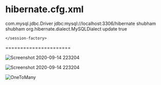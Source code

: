 hibernate.cfg.xml
===================

<?xml version="1.0" encoding="UTF-8"?>
<!DOCTYPE hibernate-configuration PUBLIC
	"-//Hibernate/Hibernate Configuration DTD 3.0//EN"
	"http://www.hibernate.org/dtd/hibernate-configuration-3.0.dtd">

<hibernate-configuration>
	<session-factory>
		<property name="connection.driver_class">com.mysql.jdbc.Driver</property>
		<property name="connection.url">jdbc:mysql://localhost:3306/hibernate</property>
		<property name="connection.username">shubham</property>
		<property name="connection.password">shubham</property>
		<property name="dialect">org.hibernate.dialect.MySQLDialect</property>
		<property name="hbm2ddl.auto">update</property> <!-- to create table automatically -->
		<property name="show_sql">true</property> <!-- to show the query fired by hibernate -->
		<mapping class="com.hibernate.hiber.Student"/> <!-- hibernate understand to make this table into DB -->
		
	</session-factory>
</hibernate-configuration>

======================

![Screenshot 2020-09-14 223204](https://user-images.githubusercontent.com/48306820/93163773-90081e80-f735-11ea-892c-80449843f911.png)

![Screenshot 2020-09-14 223204](https://user-images.githubusercontent.com/48306820/93163586-2556e300-f735-11ea-9828-3c0963fb3687.png)

![OneToMany](https://user-images.githubusercontent.com/48306820/93169120-0c086380-f742-11ea-8c64-8972803b6830.png)
